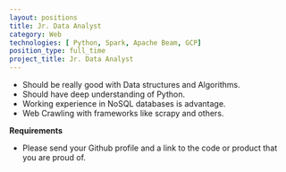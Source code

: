 ```yaml
---
layout: positions
title: Jr. Data Analyst
category: Web
technologies: [ Python, Spark, Apache Beam, GCP]
position_type: full_time
project_title: Jr. Data Analyst
---
```


- Should be really good with Data structures and Algorithms.
- Should have deep understanding of Python.
- Working experience in NoSQL databases is advantage.  
- Web Crawling with frameworks like scrapy and others.

**Requirements**

- Please send your Github profile and a link to the code or product that you
are proud of.
